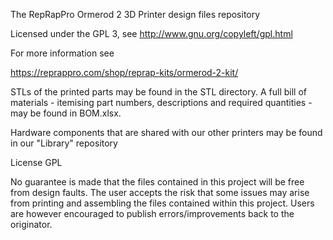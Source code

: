 The RepRapPro Ormerod 2 3D Printer design files repository

Licensed under the GPL 3, see http://www.gnu.org/copyleft/gpl.html


For more information see 

   https://reprappro.com/shop/reprap-kits/ormerod-2-kit/


STLs of the printed parts may be found in the STL directory. A full bill of materials - itemising part numbers, descriptions and required quantities - may be found in BOM.xlsx.

Hardware components that are shared with our other printers may be found in our "Library" repository

License GPL

No guarantee is made that the files contained in this project will be free
from design faults. The user accepts the risk that some issues may arise
from printing and assembling the files contained within this project. Users
are however encouraged to publish errors/improvements back to the originator.

